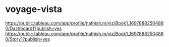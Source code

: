 # voyage-vista
https://public.tableau.com/app/profile/nathish.m/viz/Book1_16978882504880/Dashboard1?publish=yes
https://public.tableau.com/app/profile/nathish.m/viz/Book1_16978882504880/Story1?publish=yes
